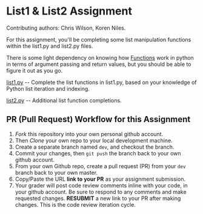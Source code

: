 # List1 & List2 Assignment

Contributing authors: Chris Wilson, Koren Niles.

For this assignment, you'll be completing some list manipulation functions within the list1.py and list2.py files.

There is some light dependency on knowing how
[Functions](https://docs.python.org/2/tutorial/controlflow.html#defining-functions)
work in python in terms of argument passing and return values, but you should
be able to figure it out as you go.

[list1.py](./list1.py) -- Complete the list functions in list1.py,
based on your knowledge of Python list iteration and indexing.

[list2.py](./list2.py) -- Additional list function completions.

## PR (Pull Request) Workflow for this Assignment

1. _Fork_ this repository into your own personal github account.
2. Then _Clone_ your own repo to your local development machine.
3. Create a separate branch named `dev`, and checkout the branch.
4. Commit your changes, then `git push` the branch back to your own github account.
5. From your own Github repo, create a pull request (PR) from your `dev` branch back to your own master.
6. Copy/Paste the URL **link to your PR** as your assignment submission.
7. Your grader will post code review comments inline with your code, in your github account. Be sure to respond to any comments and make requested changes. **RESUBMIT** a new link to your PR after making changes. This is the code review iteration cycle.
